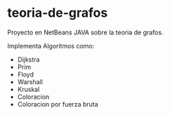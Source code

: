 teoria-de-grafos
================

Proyecto en NetBeans JAVA sobre la teoria de grafos.

Implementa Algoritmos como:<ul>
<li>Dijkstra</li>
<li>Prim</li>
<li>Floyd</li>
<li>Warshall</li>
<li>Kruskal</li>
<li>Coloracion</li>
<li>Coloracion por fuerza bruta</li>
</ul>

